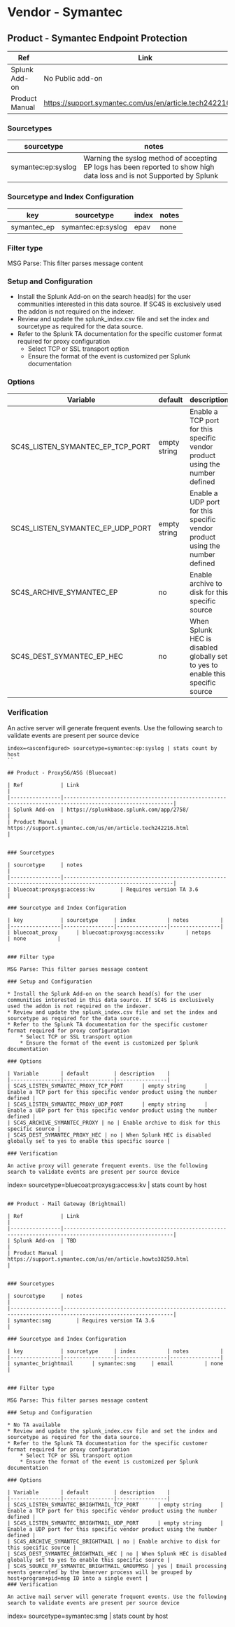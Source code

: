 # Vendor - Symantec

## Product - Symantec Endpoint Protection

| Ref            | Link                                                                                                    |
|----------------|---------------------------------------------------------------------------------------------------------|
| Splunk Add-on  | No Public add-on                                                               |
| Product Manual | https://support.symantec.com/us/en/article.tech242216.html                                                        |


### Sourcetypes

| sourcetype     | notes                                                                                                   |
|----------------|---------------------------------------------------------------------------------------------------------|
| symantec:ep:syslog        | Warning the syslog method of accepting EP logs has been reported to show high data loss and is not Supported by Splunk  |

### Sourcetype and Index Configuration

| key            | sourcetype     | index          | notes          |
|----------------|----------------|----------------|----------------|
| symantec_ep      | symantec:ep:syslog       | epav          | none          |


### Filter type

MSG Parse: This filter parses message content

### Setup and Configuration

* Install the Splunk Add-on on the search head(s) for the user communities interested in this data source. If SC4S is exclusively used the addon is not required on the indexer.
* Review and update the splunk_index.csv file and set the index and sourcetype as required for the data source.
* Refer to the Splunk TA documentation for the specific customer format required for proxy configuration
    * Select TCP or SSL transport option
    * Ensure the format of the event is customized per Splunk documentation

### Options

| Variable       | default        | description    |
|----------------|----------------|----------------|
| SC4S_LISTEN_SYMANTEC_EP_TCP_PORT      | empty string      | Enable a TCP port for this specific vendor product using the number defined |
| SC4S_LISTEN_SYMANTEC_EP_UDP_PORT      | empty string      | Enable a UDP port for this specific vendor product using the number defined |
| SC4S_ARCHIVE_SYMANTEC_EP | no | Enable archive to disk for this specific source |
| SC4S_DEST_SYMANTEC_EP_HEC | no | When Splunk HEC is disabled globally set to yes to enable this specific source | 

### Verification

An active server will generate frequent events. Use the following search to validate events are present per source device

```
index=<asconfigured> sourcetype=symantec:ep:syslog | stats count by host
``

## Product - ProxySG/ASG (Bluecoat)

| Ref            | Link                                                                                                    |
|----------------|---------------------------------------------------------------------------------------------------------|
| Splunk Add-on  | https://splunkbase.splunk.com/app/2758/                                                                 |
| Product Manual | https://support.symantec.com/us/en/article.tech242216.html                                                        |


### Sourcetypes

| sourcetype     | notes                                                                                                   |
|----------------|---------------------------------------------------------------------------------------------------------|
| bluecoat:proxysg:access:kv        | Requires version TA 3.6                                                                                                    |

### Sourcetype and Index Configuration

| key            | sourcetype     | index          | notes          |
|----------------|----------------|----------------|----------------|
| bluecoat_proxy      | bluecoat:proxysg:access:kv       | netops          | none          |


### Filter type

MSG Parse: This filter parses message content

### Setup and Configuration

* Install the Splunk Add-on on the search head(s) for the user communities interested in this data source. If SC4S is exclusively used the addon is not required on the indexer.
* Review and update the splunk_index.csv file and set the index and sourcetype as required for the data source.
* Refer to the Splunk TA documentation for the specific customer format required for proxy configuration
    * Select TCP or SSL transport option
    * Ensure the format of the event is customized per Splunk documentation

### Options

| Variable       | default        | description    |
|----------------|----------------|----------------|
| SC4S_LISTEN_SYMANTEC_PROXY_TCP_PORT      | empty string      | Enable a TCP port for this specific vendor product using the number defined |
| SC4S_LISTEN_SYMANTEC_PROXY_UDP_PORT      | empty string      | Enable a UDP port for this specific vendor product using the number defined |
| SC4S_ARCHIVE_SYMANTEC_PROXY | no | Enable archive to disk for this specific source |
| SC4S_DEST_SYMANTEC_PROXY_HEC | no | When Splunk HEC is disabled globally set to yes to enable this specific source | 

### Verification

An active proxy will generate frequent events. Use the following search to validate events are present per source device

```
index=<asconfigured> sourcetype=bluecoat:proxysg:access:kv | stats count by host
```

## Product - Mail Gateway (Brightmail)

| Ref            | Link                                                                                                    |
|----------------|---------------------------------------------------------------------------------------------------------|
| Splunk Add-on  | TBD                                                            |
| Product Manual | https://support.symantec.com/us/en/article.howto38250.html                                                       |


### Sourcetypes

| sourcetype     | notes                                                                                                   |
|----------------|---------------------------------------------------------------------------------------------------------|
| symantec:smg        | Requires version TA 3.6                                                                                                    |

### Sourcetype and Index Configuration

| key            | sourcetype     | index          | notes          |
|----------------|----------------|----------------|----------------|
| symantec_brightmail      | symantec:smg     | email          | none          |


### Filter type

MSG Parse: This filter parses message content

### Setup and Configuration

* No TA available
* Review and update the splunk_index.csv file and set the index and sourcetype as required for the data source.
* Refer to the Splunk TA documentation for the specific customer format required for proxy configuration
    * Select TCP or SSL transport option
    * Ensure the format of the event is customized per Splunk documentation

### Options

| Variable       | default        | description    |
|----------------|----------------|----------------|
| SC4S_LISTEN_SYMANTEC_BRIGHTMAIL_TCP_PORT      | empty string      | Enable a TCP port for this specific vendor product using the number defined |
| SC4S_LISTEN_SYMANTEC_BRIGHTMAIL_UDP_PORT      | empty string      | Enable a UDP port for this specific vendor product using the number defined |
| SC4S_ARCHIVE_SYMANTEC_BRIGHTMAIL | no | Enable archive to disk for this specific source |
| SC4S_DEST_SYMANTEC_BRIGHTMAIL_HEC | no | When Splunk HEC is disabled globally set to yes to enable this specific source | 
| SC4S_SOURCE_FF_SYMANTEC_BRIGHTMAIL_GROUPMSG | yes | Email processing events generated by the bmserver process will be grouped by host+program+pid+msg ID into a single event |
### Verification

An active mail server will generate frequent events. Use the following search to validate events are present per source device

```
index=<asconfigured> sourcetype=symantec:smg | stats count by host
```
